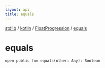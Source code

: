 ```yaml
---
layout: api
title: equals
---
```

[stdlib](../../index.html) / [kotlin](../index.html) / [FloatProgression](index.html) / [equals](equals.html)

# equals

```
open public fun equals(other: Any): Boolean
```
